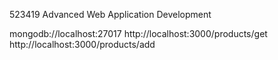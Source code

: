 523419 Advanced Web Application Development 

mongodb://localhost:27017
http://localhost:3000/products/get
http://localhost:3000/products/add
